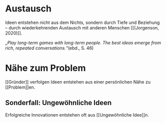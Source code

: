 # Austausch

Ideen entstehen nicht aus dem Nichts, sondern durch Tiefe und Beziehung – durch wiederkehrenden Austausch mit anderen Menschen [[(Jorgenson, 2020)]].

_„Play long-term games with long-term people. The best ideas emerge from rich, repeated conversations.“_(ebd., S. 46)

# Nähe zum Problem

[[Gründer]] verfolgen Ideen entstehen aus einer persönlichen Nähe zu [[Problem]]en.

## Sonderfall: Ungewöhnliche Ideen

Erfolgreiche Innovationen entstehen oft aus [[Ungewöhnliche Idee]]n.
